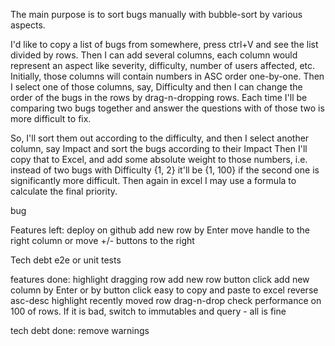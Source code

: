 The main purpose is to sort bugs manually with bubble-sort by various aspects.

I'd like to copy a list of bugs from somewhere, press ctrl+V and see the list divided by rows.
Then I can add several columns, each column would represent an aspect like severity, difficulty, number of users affected, etc. Initially, those columns will contain numbers in ASC order one-by-one.
Then I select one of those columns, say, Difficulty and then I can change the order of the bugs in the rows by drag-n-dropping rows. Each time I'll be comparing two bugs together and answer the questions with of those two is more difficult to fix.

So, I'll sort them out according to the difficulty, and then I select another column, say Impact and sort the bugs according to their Impact
Then I'll copy that to Excel, and add some absolute weight to those numbers, i.e. instead of two bugs with Difficulty {1, 2} it'll be {1, 100} if the second one is significantly more difficult. Then again in excel I may use a formula to calculate the final priority.

bug

Features left:
    deploy on github
    add new row by Enter 
    move handle to the right column or move +/- buttons to the right

Tech debt
    e2e or unit tests


features done:
    highlight dragging row
    add new row button click
    add new column by Enter or by button click
    easy to copy and paste to excel
    reverse asc-desc
    highlight recently moved row
    drag-n-drop
    check performance on 100 of rows. If it is bad, switch to immutables and query - all is fine

tech debt done:
    remove warnings